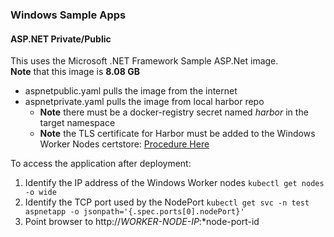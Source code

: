 ### Windows Sample Apps


#### ASP.NET Private/Public

This uses the Microsoft .NET Framework Sample ASP.Net image.  
**Note** that this image is **8.08 GB**

* aspnetpublic.yaml pulls the image from the internet
* aspnetprivate.yaml pulls the image from local harbor repo
  * **Note** there must be a docker-registry secret named *harbor* in the target namespace
  * **Note** the TLS certificate for Harbor must be added to the Windows Worker Nodes certstore:  [Procedure Here](https://brianragazzi.wordpress.com/2019/09/10/adding-a-private-docker-registry-to-a-pks-1-5-windows-kubernetes-cluster/)

To access the application after deployment:
1. Identify the IP address of the Windows Worker nodes `kubectl get nodes -o wide`
2. Identify the TCP port used by the NodePort `kubectl get svc -n test aspnetapp -o jsonpath='{.spec.ports[0].nodePort}'`
3. Point browser to http://*WORKER-NODE-IP*:*node-port-id
